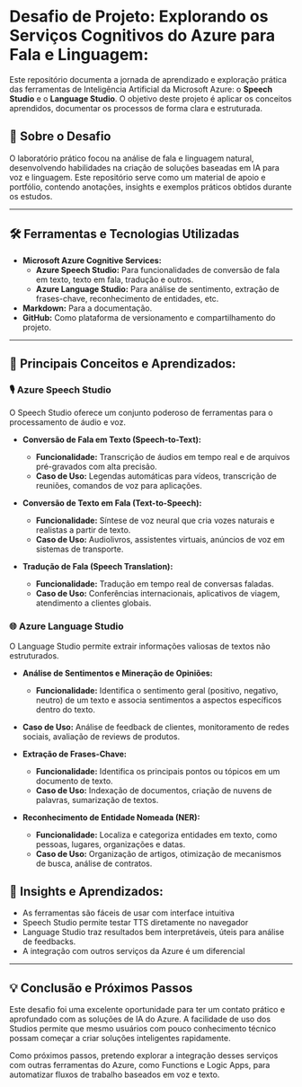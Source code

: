 # Desafio de Projeto: Explorando os Serviços Cognitivos do Azure para Fala e Linguagem:

Este repositório documenta a jornada de aprendizado e exploração prática das ferramentas de Inteligência Artificial da Microsoft Azure: o **Speech Studio** e o **Language Studio**. O objetivo deste projeto é aplicar os conceitos aprendidos, documentar os processos de forma clara e estruturada.

## 🚀 Sobre o Desafio

O laboratório prático focou na análise de fala e linguagem natural, desenvolvendo habilidades na criação de soluções baseadas em IA para voz e linguagem. Este repositório serve como um material de apoio e portfólio, contendo anotações, insights e exemplos práticos obtidos durante os estudos.

---

## 🛠️ Ferramentas e Tecnologias Utilizadas

* **Microsoft Azure Cognitive Services:**
    * **Azure Speech Studio:** Para funcionalidades de conversão de fala em texto, texto em fala, tradução e outros.
    * **Azure Language Studio:** Para análise de sentimento, extração de frases-chave, reconhecimento de entidades, etc.
* **Markdown:** Para a documentação.
* **GitHub:** Como plataforma de versionamento e compartilhamento do projeto.

---
## 🧠 Principais Conceitos e Aprendizados:

### 🎙️ Azure Speech Studio

O Speech Studio oferece um conjunto poderoso de ferramentas para o processamento de áudio e voz.

* **Conversão de Fala em Texto (Speech-to-Text):**
    * **Funcionalidade:** Transcrição de áudios em tempo real e de arquivos pré-gravados com alta precisão.
    * **Caso de Uso:** Legendas automáticas para vídeos, transcrição de reuniões, comandos de voz para aplicações.

* **Conversão de Texto em Fala (Text-to-Speech):**
    * **Funcionalidade:** Síntese de voz neural que cria vozes naturais e realistas a partir de texto.
     * **Caso de Uso:** Audiolivros, assistentes virtuais, anúncios de voz em sistemas de transporte.

* **Tradução de Fala (Speech Translation):**
    * **Funcionalidade:** Tradução em tempo real de conversas faladas.
    * **Caso de Uso:** Conferências internacionais, aplicativos de viagem, atendimento a clientes globais.

### 🌐 Azure Language Studio

O Language Studio permite extrair informações valiosas de textos não estruturados.

* **Análise de Sentimentos e Mineração de Opiniões:**
    * **Funcionalidade:** Identifica o sentimento geral (positivo, negativo, neutro) de um texto e associa sentimentos a aspectos específicos dentro do texto.
 * **Caso de Uso:** Análise de feedback de clientes, monitoramento de redes sociais, avaliação de reviews de produtos.

* **Extração de Frases-Chave:**
    * **Funcionalidade:** Identifica os principais pontos ou tópicos em um documento de texto.
    * **Caso de Uso:** Indexação de documentos, criação de nuvens de palavras, sumarização de textos.

* **Reconhecimento de Entidade Nomeada (NER):**
    * **Funcionalidade:** Localiza e categoriza entidades em texto, como pessoas, lugares, organizações e datas.
    * **Caso de Uso:** Organização de artigos, otimização de mecanismos de busca, análise de contratos.

## 💬 Insights e Aprendizados: 

- As ferramentas são fáceis de usar com interface intuitiva
- Speech Studio permite testar TTS diretamente no navegador
- Language Studio traz resultados bem interpretáveis, úteis para análise de feedbacks.
- A integração com outros serviços da Azure é um diferencial

---

## 💡 Conclusão e Próximos Passos

Este desafio foi uma excelente oportunidade para ter um contato prático e aprofundado com as soluções de IA do Azure. A facilidade de uso dos Studios permite que mesmo usuários com pouco conhecimento técnico possam começar a criar soluções inteligentes rapidamente.

Como próximos passos, pretendo explorar a integração desses serviços com outras ferramentas do Azure, como Functions e Logic Apps, para automatizar fluxos de trabalho baseados em voz e texto.
